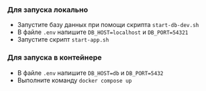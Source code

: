 ### Для запуска локально
- Запустите базу данных при помощи скрипта `start-db-dev.sh`
- В файле `.env` напишите `DB_HOST=localhost` и `DB_PORT=54321`
- Запустите скрипт `start-app.sh` 

### Для запуска в контейнере
- В файле `.env` напишите `DB_HOST=db` и `DB_PORT=5432`
- Выполните команду `docker compose up`